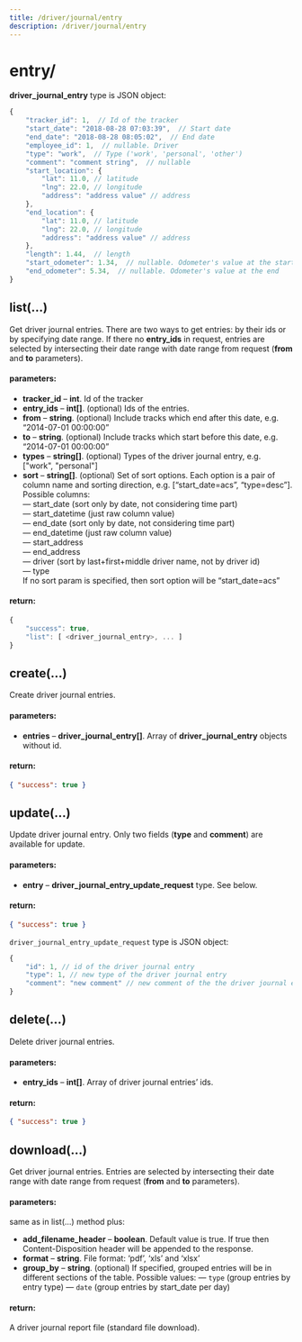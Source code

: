 ```yaml
---
title: /driver/journal/entry
description: /driver/journal/entry
---
```


# entry/

**driver\_journal\_entry** type is JSON object:

```js
{
    "tracker_id": 1,  // Id of the tracker
    "start_date": "2018-08-28 07:03:39",  // Start date
    "end_date": "2018-08-28 08:05:02",  // End date
    "employee_id": 1,  // nullable. Driver
    "type": "work",  // Type ('work', 'personal', 'other')
    "comment": "comment string",  // nullable
    "start_location": {
        "lat": 11.0, // latitude
        "lng": 22.0, // longitude
        "address": "address value" // address
    },
    "end_location": {
        "lat": 11.0, // latitude
        "lng": 22.0, // longitude
        "address": "address value" // address
    },
    "length": 1.44,  // length
    "start_odometer": 1.34,  // nullable. Odometer's value at the start
    "end_odometer": 5.34,  // nullable. Odometer's value at the end
}
```

## list(…)

Get driver journal entries. 
There are two ways to get entries: by their ids or by specifying date range.
If there no **entry_ids** in request, entries are selected by intersecting their date range with date range from request (**from** and **to** parameters).

#### parameters:

*   **tracker_id** – **int**. Id of the tracker
*   **entry_ids** – **int\[\]**. (optional) Ids of the entries.
*   **from** – **string**. (optional) Include tracks which end after this date, e.g. “2014-07-01 00:00:00”
*   **to** – **string**. (optional) Include tracks which start before this date, e.g. “2014-07-01 00:00:00”
*   **types** – **string[\]**. (optional) Types of the driver journal entry, e.g. \[\"work\", \"personal\"\]
*   **sort** – **string\[\]**. (optional) Set of sort options. Each option is a pair of column name and sorting direction, e.g. \[“start_date=acs”, “type=desc”\]. Possible columns:
    <br> — start_date (sort only by date, not considering time part)
    <br> — start_datetime (just raw column value)
    <br> — end_date (sort only by date, not considering time part)
    <br> — end_datetime (just raw column value)
    <br> — start_address
    <br> — end_address
    <br> — driver (sort by last+first+middle driver name, not by driver id)
    <br> — type
    <br> If no sort param is specified, then sort option will be “start_date=acs”

#### return:

```js
{
    "success": true,
    "list": [ <driver_journal_entry>, ... ]
}
```

## create(…)

Create driver journal entries.

#### parameters:

*   **entries** – **driver\_journal\_entry\[\]**. Array of **driver\_journal\_entry** objects without id.

#### return:

```json
{ "success": true }
```

## update(…)

Update driver journal entry. Only two fields (**type** and **comment**) are available for update.

#### parameters:

*   **entry** – **driver\_journal\_entry\_update\_request** type. See below.

#### return:

```json
{ "success": true }
```


`driver_journal_entry_update_request` type is JSON object:

```js
{
    "id": 1, // id of the driver journal entry
    "type": 1, // new type of the driver journal entry
    "comment": "new comment" // new comment of the the driver journal entry
}
```

## delete(…)

Delete driver journal entries.

#### parameters:

*   **entry_ids** – **int\[\]**. Array of driver journal entries’ ids.

#### return:

```json
{ "success": true }
```

## download(…)

Get driver journal entries. Entries are selected by intersecting their date range with date range from request (**from** and **to** parameters).


#### parameters:

same as in list(...) method plus:

*   **add_filename_header** – **boolean**. Default value is true. If true then Content-Disposition header will be appended to the response.
*   **format** – **string**. File format: ‘pdf’, ‘xls’ and ‘xlsx’
*   **group_by** – **string**. (optional) If specified, grouped entries will be in different sections of the table.
    Possible values:
    — `type` (group entries by entry type)
    — `date` (group entries by start_date per day)

#### return:

A driver journal report file (standard file download).
